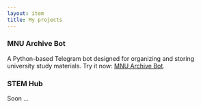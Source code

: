 ```yaml
---
layout: item
title: My projects
---
```


### MNU Archive Bot
A Python-based Telegram bot designed for organizing and storing university study materials. Try it now: [MNU Archive Bot](https://t.me/MNUarchiveBot).

### STEM Hub
Soon ...

